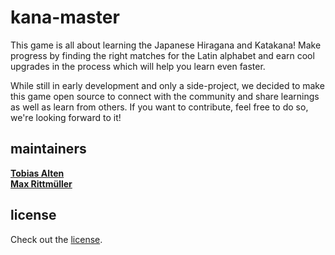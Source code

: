 # kana-master

This game is all about learning the Japanese Hiragana and Katakana! Make progress by finding the right matches for the Latin alphabet and earn cool upgrades in the process which will help you learn even faster.

While still in early development and only a side-project, we decided to make this game open source to connect with the community and share learnings as well as learn from others. If you want to contribute, feel free to do so, we're looking forward to it!

## maintainers

**[Tobias Alten](https://github.com/cykler)**  
**[Max Rittmüller](https://github.com/maxrimue)**

## license

Check out the [license](license).
